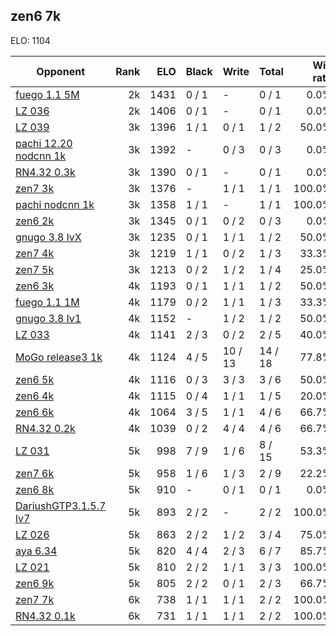 ## zen6 7k ##

ELO: 1104

Opponent | Rank | ELO | Black | Write | Total | Win rate
---------|-----:|----:|-------|-------|-------|-------:
[fuego 1.1 5M](fuego%201.1%205M.md) | 2k | 1431 | 0 / 1 | - | 0 / 1 | 0.0%
[LZ 036](LZ%20036.md) | 2k | 1406 | 0 / 1 | - | 0 / 1 | 0.0%
[LZ 039](LZ%20039.md) | 3k | 1396 | 1 / 1 | 0 / 1 | 1 / 2 | 50.0%
[pachi 12.20 nodcnn 1k](pachi%2012.20%20nodcnn%201k.md) | 3k | 1392 | - | 0 / 3 | 0 / 3 | 0.0%
[RN4.32 0.3k](RN4.32%200.3k.md) | 3k | 1390 | 0 / 1 | - | 0 / 1 | 0.0%
[zen7 3k](zen7%203k.md) | 3k | 1376 | - | 1 / 1 | 1 / 1 | 100.0%
[pachi nodcnn 1k](pachi%20nodcnn%201k.md) | 3k | 1358 | 1 / 1 | - | 1 / 1 | 100.0%
[zen6 2k](zen6%202k.md) | 3k | 1345 | 0 / 1 | 0 / 2 | 0 / 3 | 0.0%
[gnugo 3.8 lvX](gnugo%203.8%20lvX.md) | 3k | 1235 | 0 / 1 | 1 / 1 | 1 / 2 | 50.0%
[zen7 4k](zen7%204k.md) | 3k | 1219 | 1 / 1 | 0 / 2 | 1 / 3 | 33.3%
[zen7 5k](zen7%205k.md) | 3k | 1213 | 0 / 2 | 1 / 2 | 1 / 4 | 25.0%
[zen6 3k](zen6%203k.md) | 4k | 1193 | 0 / 1 | 1 / 1 | 1 / 2 | 50.0%
[fuego 1.1 1M](fuego%201.1%201M.md) | 4k | 1179 | 0 / 2 | 1 / 1 | 1 / 3 | 33.3%
[gnugo 3.8 lv1](gnugo%203.8%20lv1.md) | 4k | 1152 | - | 1 / 2 | 1 / 2 | 50.0%
[LZ 033](LZ%20033.md) | 4k | 1141 | 2 / 3 | 0 / 2 | 2 / 5 | 40.0%
[MoGo release3 1k](MoGo%20release3%201k.md) | 4k | 1124 | 4 / 5 | 10 / 13 | 14 / 18 | 77.8%
[zen6 5k](zen6%205k.md) | 4k | 1116 | 0 / 3 | 3 / 3 | 3 / 6 | 50.0%
[zen6 4k](zen6%204k.md) | 4k | 1115 | 0 / 4 | 1 / 1 | 1 / 5 | 20.0%
[zen6 6k](zen6%206k.md) | 4k | 1064 | 3 / 5 | 1 / 1 | 4 / 6 | 66.7%
[RN4.32 0.2k](RN4.32%200.2k.md) | 4k | 1039 | 0 / 2 | 4 / 4 | 4 / 6 | 66.7%
[LZ 031](LZ%20031.md) | 5k | 998 | 7 / 9 | 1 / 6 | 8 / 15 | 53.3%
[zen7 6k](zen7%206k.md) | 5k | 958 | 1 / 6 | 1 / 3 | 2 / 9 | 22.2%
[zen6 8k](zen6%208k.md) | 5k | 910 | - | 0 / 1 | 0 / 1 | 0.0%
[DariushGTP3.1.5.7 lv7](DariushGTP3.1.5.7%20lv7.md) | 5k | 893 | 2 / 2 | - | 2 / 2 | 100.0%
[LZ 026](LZ%20026.md) | 5k | 863 | 2 / 2 | 1 / 2 | 3 / 4 | 75.0%
[aya 6.34](aya%206.34.md) | 5k | 820 | 4 / 4 | 2 / 3 | 6 / 7 | 85.7%
[LZ 021](LZ%20021.md) | 5k | 810 | 2 / 2 | 1 / 1 | 3 / 3 | 100.0%
[zen6 9k](zen6%209k.md) | 5k | 805 | 2 / 2 | 0 / 1 | 2 / 3 | 66.7%
[zen7 7k](zen7%207k.md) | 6k | 738 | 1 / 1 | 1 / 1 | 2 / 2 | 100.0%
[RN4.32 0.1k](RN4.32%200.1k.md) | 6k | 731 | 1 / 1 | 1 / 1 | 2 / 2 | 100.0%
